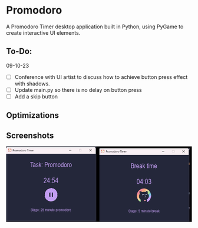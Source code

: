 
# Promodoro

A Promodoro Timer desktop application built in Python, using PyGame to create interactive UI elements.

## To-Do:

09-10-23
- [ ] Conference with UI artist to discuss how to achieve button press effect with shadows.
- [ ] Update main.py so there is no delay on button press
- [ ] Add a skip button

## Optimizations

## Screenshots

![App Screenshot](assets/visual1.png)